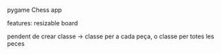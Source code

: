 pygame Chess app

features:
resizable board

pendent de crear  classe -> classe per a cada peça, o classe per totes les peces 
